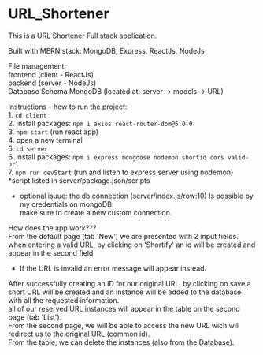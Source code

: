 # URL_Shortener

This is a URL Shortener Full stack application.</br>

Built with MERN stack: MongoDB, Express, ReactJs, NodeJs

File management:</br>
    frontend (client - ReactJs)</br>
    backend (server - NodeJs)</br>
    Database Schema MongoDB (located at: server -> models -> URL)</br>

Instructions - how to run the project:</br>
    1. `cd client`</br>
    2. install packages: 
         `npm i axios react-router-dom@5.0.0` </br>
    3. `npm start` (run react app)</br>
    4. open a new terminal</br>
    5. `cd server`</br>
    6. install packages:
         `npm i express mongoose nodemon shortid cors valid-url`</br>
    7. `npm run devStart` (run and listen to express server using nodemon)</br>
        *script listed in server/package.json/scripts</br>

* optional isuue: the db connection (server/index.js/row:10) Is possible by my credentials on mongoDB.</br> make sure to create a new custom connection. 

How does the app work???</br>
From the default page (tab 'New') we are presented with 2 input fields.</br>
when entering a valid URL, by clicking on 'Shortify' an id will be created
and appear in the second field. </br>
* If the URL is invalid an error message will appear instead.</br>

After successfully creating an ID for our original URL, by clicking on save a short URL will be created
and an instance will be added to the database with all the requested information.</br>
all of our reserved URL instances will appear in the table on the second page (tab 'List').</br>
From the second page, we will be able to access the new URL wich will redirect us to the original URL
(common id).</br>
From the table, we can delete the instances (also from the Database).


